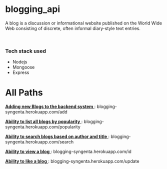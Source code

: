 # blogging_api

<p>A blog is a discussion or informational website published on the World Wide Web consisting of discrete, often informal diary-style text entries.</p> <br />
<h3>Tech stack used</h3>
<ul>
  <li>Nodejs</li>
  <li>Mongoose</li>
  <li>Express</li>
</ul>
<h1>All Paths</h1>
<p> <a href="blogging-syngenta.herokuapp.com/add"> <strong>Adding new Blogs to the backend system</strong> </a> : blogging-syngenta.herokuapp.com/add</p>
<p> <a href="blogging-syngenta.herokuapp.com/popularity"> <strong>Ability to list all blogs by popularity</strong> </a> : blogging-syngenta.herokuapp.com/popularity</p>
<p> <a href="blogging-syngenta.herokuapp.com/search"> <strong>Ability to search blogs based on author and title</strong> </a> : blogging-syngenta.herokuapp.com/search</p>
<p> <a href="blogging-syngenta.herokuapp.com/id"> <strong>Ability to view a blog</strong> </a> : blogging-syngenta.herokuapp.com/id</p>
<p> <a href="blogging-syngenta.herokuapp.com/update"> <strong>Ability to like a blog</strong> </a> : blogging-syngenta.herokuapp.com/update</p>
